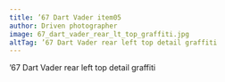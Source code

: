 ```yaml
---
title: ’67 Dart Vader item05
author: Driven photographer
image: 67_dart_vader_rear_lt_top_graffiti.jpg
altTag: ’67 Dart Vader rear left top detail graffiti
---
```


’67 Dart Vader rear left top detail graffiti